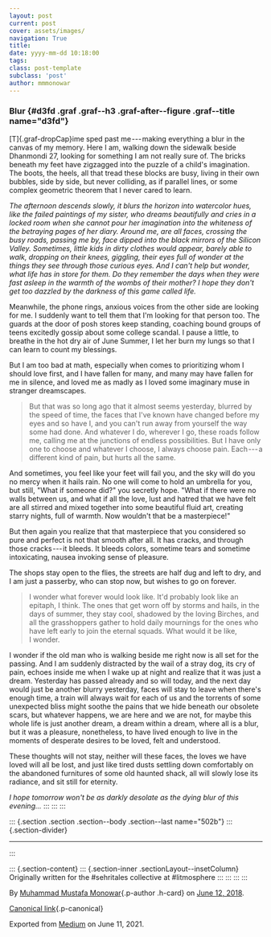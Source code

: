 ```yaml
---
layout: post
current: post
cover: assets/images/
navigation: True
title: 
date: yyyy-mm-dd 10:18:00
tags: 
class: post-template
subclass: 'post'
author: mmmonowar
---
```


### Blur {#d3fd .graf .graf--h3 .graf-after--figure .graf--title name="d3fd"}

[T]{.graf-dropCap}ime sped past me --- making everything a blur in the
canvas of my memory. Here I am, walking down the sidewalk beside
Dhanmondi 27, looking for something I am not really sure of. The bricks
beneath my feet have zigzagged into the puzzle of a child's imagination.
The boots, the heels, all that tread these blocks are busy, living in
their own bubbles, side by side, but never colliding, as if parallel
lines, or some complex geometric theorem that I never cared to learn.

*The afternoon descends slowly, it blurs the horizon into watercolor
hues, like the failed paintings of my sister, who dreams beautifully and
cries in a locked room when she cannot pour her imagination into the
whiteness of the betraying pages of her diary. Around me, are all faces,
crossing the busy roads, passing me by, face dipped into the black
mirrors of the Silicon Valley. Sometimes, little kids in dirty clothes
would appear, barely able to walk, dropping on their knees, giggling,
their eyes full of wonder at the things they see through those curious
eyes. And I can't help but wonder, what life has in store for them. Do
they remember the days when they were fast asleep in the warmth of the
wombs of their mother? I hope they don't get too dazzled by the darkness
of this game called life.*

Meanwhile, the phone rings, anxious voices from the other side are
looking for me. I suddenly want to tell them that I'm looking for that
person too. The guards at the door of posh stores keep standing,
coaching bound groups of teens excitedly gossip about some college
scandal. I pause a little, to breathe in the hot dry air of June Summer,
I let her burn my lungs so that I can learn to count my blessings.

But I am too bad at math, especially when comes to prioritizing whom I
should love first, and I have fallen for many, and many may have fallen
for me in silence, and loved me as madly as I loved some imaginary muse
in stranger dreamscapes.

> But that was so long ago that it almost seems yesterday, blurred by
> the speed of time, the faces that I've known have changed before my
> eyes and so have I, and you can't run away from yourself the way some
> had done. And whatever I do, wherever I go, these roads follow me,
> calling me at the junctions of endless possibilities. But I have only
> one to choose and whatever I choose, I always choose pain. Each --- a
> different kind of pain, but hurts all the same.

And sometimes, you feel like your feet will fail you, and the sky will
do you no mercy when it hails rain. No one will come to hold an umbrella
for you, but still, "What if someone did?" you secretly hope. "What if
there were no walls between us, and what if all the love, lust and
hatred that we have felt are all stirred and mixed together into some
beautiful fluid art, creating starry nights, full of warmth. Now
wouldn't that be a masterpiece!"

But then again you realize that that masterpiece that you considered so
pure and perfect is not that smooth after all. It has cracks, and
through those cracks --- it bleeds. It bleeds colors, sometime tears and
sometime intoxicating, nausea invoking sense of pleasure.

The shops stay open to the flies, the streets are half dug and left to
dry, and I am just a passerby, who can stop now, but wishes to go on
forever.

> I wonder what forever would look like. It'd probably look like an
> epitaph, I think. The ones that get worn off by storms and hails, in
> the days of summer, they stay cool, shadowed by the loving Birches,
> and all the grasshoppers gather to hold daily mournings for the ones
> who have left early to join the eternal squads. What would it be like,
> I wonder.

I wonder if the old man who is walking beside me right now is all set
for the passing. And I am suddenly distracted by the wail of a stray
dog, its cry of pain, echoes inside me when I wake up at night and
realize that it was just a dream. Yesterday has passed already and so
will today, and the next day would just be another blurry yesterday,
faces will stay to leave when there's enough time, a train will always
wait for each of us and the torrents of some unexpected bliss might
soothe the pains that we hide beneath our obsolete scars, but whatever
happens, we are here and we are not, for maybe this whole life is just
another dream, a dream within a dream, where all is a blur, but it was a
pleasure, nonetheless, to have lived enough to live in the moments of
desperate desires to be loved, felt and understood.

These thoughts will not stay, neither will these faces, the loves we
have loved will all be lost, and just like tired dusts settling down
comfortably on the abandoned furnitures of some old haunted shack, all
will slowly lose its radiance, and sit still for eternity.

*I hope tomorrow won't be as darkly desolate as the dying blur of this
evening...*
:::
:::
:::

::: {.section .section .section--body .section--last name="502b"}
::: {.section-divider}

------------------------------------------------------------------------
:::

::: {.section-content}
::: {.section-inner .sectionLayout--insetColumn}
Originally written for the \#sehritales collective at \#litmosphere
:::
:::
:::
:::

By [Muhammad Mustafa Monowar](https://medium.com/@mmmonowar){.p-author
.h-card} on [June 12, 2018](https://medium.com/p/f86a2867a198).

[Canonical
link](https://medium.com/@mmmonowar/blur-f86a2867a198){.p-canonical}

Exported from [Medium](https://medium.com) on June 11, 2021.
